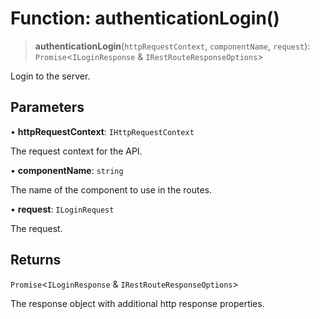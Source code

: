 # Function: authenticationLogin()

> **authenticationLogin**(`httpRequestContext`, `componentName`, `request`): `Promise`\<`ILoginResponse` & `IRestRouteResponseOptions`\>

Login to the server.

## Parameters

• **httpRequestContext**: `IHttpRequestContext`

The request context for the API.

• **componentName**: `string`

The name of the component to use in the routes.

• **request**: `ILoginRequest`

The request.

## Returns

`Promise`\<`ILoginResponse` & `IRestRouteResponseOptions`\>

The response object with additional http response properties.
